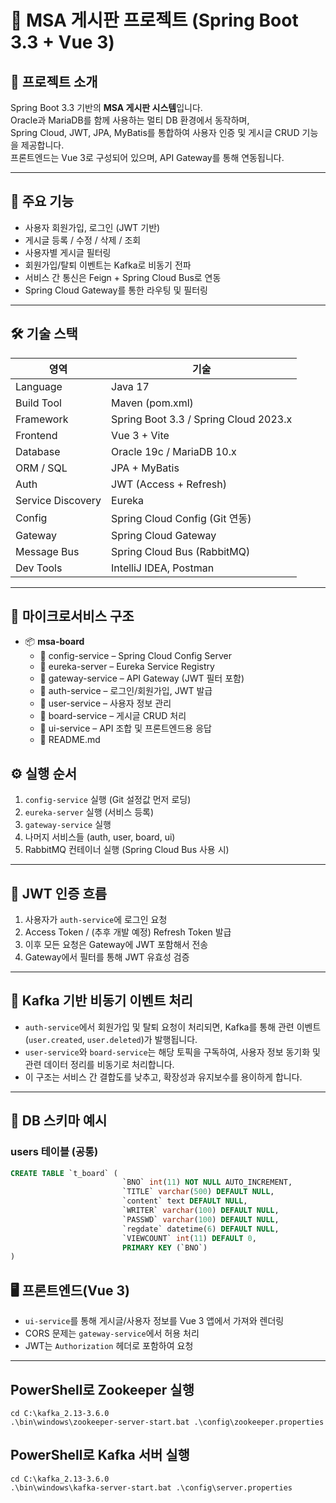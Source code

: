 # 📘 MSA 게시판 프로젝트 (Spring Boot 3.3 + Vue 3)

## 📝 프로젝트 소개

Spring Boot 3.3 기반의 **MSA 게시판 시스템**입니다.  
Oracle과 MariaDB를 함께 사용하는 멀티 DB 환경에서 동작하며,  
Spring Cloud, JWT, JPA, MyBatis를 통합하여 사용자 인증 및 게시글 CRUD 기능을 제공합니다.  
프론트엔드는 Vue 3로 구성되어 있으며, API Gateway를 통해 연동됩니다.

---

## 🧪 주요 기능

- 사용자 회원가입, 로그인 (JWT 기반)
- 게시글 등록 / 수정 / 삭제 / 조회
- 사용자별 게시글 필터링
- 회원가입/탈퇴 이벤트는 Kafka로 비동기 전파
- 서비스 간 통신은 Feign + Spring Cloud Bus로 연동
- Spring Cloud Gateway를 통한 라우팅 및 필터링

---

## 🛠️ 기술 스택

| 영역 | 기술 |
|------|------|
| Language | Java 17 |
| Build Tool | Maven (pom.xml) |
| Framework | Spring Boot 3.3 / Spring Cloud 2023.x |
| Frontend | Vue 3 + Vite |
| Database | Oracle 19c / MariaDB 10.x |
| ORM / SQL | JPA + MyBatis |
| Auth | JWT (Access + Refresh) |
| Service Discovery | Eureka |
| Config | Spring Cloud Config (Git 연동) |
| Gateway | Spring Cloud Gateway |
| Message Bus | Spring Cloud Bus (RabbitMQ) |
| Dev Tools | IntelliJ IDEA, Postman

---

## 🧱 마이크로서비스 구조

- 📦 **msa-board**
    - 📂 config-service – Spring Cloud Config Server
    - 📂 eureka-server – Eureka Service Registry
    - 📂 gateway-service – API Gateway (JWT 필터 포함)
    - 📂 auth-service – 로그인/회원가입, JWT 발급
    - 📂 user-service – 사용자 정보 관리
    - 📂 board-service – 게시글 CRUD 처리
    - 📂 ui-service – API 조합 및 프론트엔드용 응답
    - 📜 README.md

## ⚙️ 실행 순서

1. `config-service` 실행 (Git 설정값 먼저 로딩)
2. `eureka-server` 실행 (서비스 등록)
3. `gateway-service` 실행
4. 나머지 서비스들 (auth, user, board, ui)
5. RabbitMQ 컨테이너 실행 (Spring Cloud Bus 사용 시)

---

## 🔑 JWT 인증 흐름

1. 사용자가 `auth-service`에 로그인 요청
2. Access Token / (추후 개발 예정) Refresh Token 발급
3. 이후 모든 요청은 Gateway에 JWT 포함해서 전송
4. Gateway에서 필터를 통해 JWT 유효성 검증

---

## 📡 Kafka 기반 비동기 이벤트 처리

- `auth-service`에서 회원가입 및 탈퇴 요청이 처리되면, Kafka를 통해 관련 이벤트(`user.created`, `user.deleted`)가 발행됩니다.
- `user-service`와 `board-service`는 해당 토픽을 구독하여, 사용자 정보 동기화 및 관련 데이터 정리를 비동기로 처리합니다.
- 이 구조는 서비스 간 결합도를 낮추고, 확장성과 유지보수를 용이하게 합니다.


--- 


## 🧬 DB 스키마 예시

### users 테이블 (공통)
```sql
CREATE TABLE `t_board` (
                         `BNO` int(11) NOT NULL AUTO_INCREMENT,
                         `TITLE` varchar(500) DEFAULT NULL,
                         `content` text DEFAULT NULL,
                         `WRITER` varchar(100) DEFAULT NULL,
                         `PASSWD` varchar(100) DEFAULT NULL,
                         `regdate` datetime(6) DEFAULT NULL,
                         `VIEWCOUNT` int(11) DEFAULT 0,
                         PRIMARY KEY (`BNO`)
)
```

## 🖥️ 프론트엔드(Vue 3)

- `ui-service`를 통해 게시글/사용자 정보를 Vue 3 앱에서 가져와 렌더링
- CORS 문제는 `gateway-service`에서 허용 처리
- JWT는 `Authorization` 헤더로 포함하여 요청

---
## PowerShell로 Zookeeper 실행

```
cd C:\kafka_2.13-3.6.0
.\bin\windows\zookeeper-server-start.bat .\config\zookeeper.properties
```
## PowerShell로 Kafka 서버 실행

```
cd C:\kafka_2.13-3.6.0
.\bin\windows\kafka-server-start.bat .\config\server.properties
```
